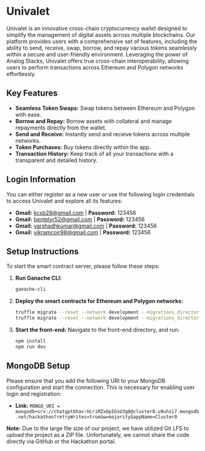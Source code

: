 # Univalet

Univalet is an innovative cross-chain cryptocurrency wallet designed to simplify the management of digital assets across multiple blockchains. Our platform provides users with a comprehensive set of features, including the ability to send, receive, swap, borrow, and repay various tokens seamlessly within a secure and user-friendly environment. Leveraging the power of Analog Stacks, Univalet offers true cross-chain interoperability, allowing users to perform transactions across Ethereum and Polygon networks effortlessly.

## Key Features

- **Seamless Token Swaps:** Swap tokens between Ethereum and Polygon with ease.
- **Borrow and Repay:** Borrow assets with collateral and manage repayments directly from the wallet.
- **Send and Receive:** Instantly send and receive tokens across multiple networks.
- **Token Purchases:** Buy tokens directly within the app.
- **Transaction History:** Keep track of all your transactions with a transparent and detailed history.

## Login Information

You can either register as a new user or use the following login credentials to access Univalet and explore all its features:

- **Gmail:** kcsb28@gmail.com | **Password:** 123456
- **Gmail:** bentelyr52@gmail.com | **Password:** 123456
- **Gmail:** varshadhkumar@gmail.com | **Password:** 123456
- **Gmail:** vikramcoir98@gmail.com | **Password:** 123456

## Setup Instructions

To start the smart contract server, please follow these steps:

1. **Run Ganache CLI:**
   ```bash
   ganache-cli
   ```

2. **Deploy the smart contracts for Ethereum and Polygon networks:**
   ```bash
   truffle migrate --reset --network development --migrations_directory migrations/ethereum
   truffle migrate --reset --network development --migrations_directory migrations/polygon
   ```

3. **Start the front-end:**
   Navigate to the front-end directory, and run:
   ```bash
   npm install
   npm run dev
   ```

## MongoDB Setup

Please ensure that you add the following URI to your MongoDB configuration and start the connection. This is necessary for enabling user login and registration:

- **Link:** `MONGO_URI = mongodb+srv://chatgptbhav:HcriMZxOpIGsU3g8@cluster0.u9uhzi7.mongodb.net/hackathon?retryWrites=true&w=majority&appName=Cluster0`

**Note:** Due to the large file size of our project, we have utilized Git LFS to upload the project as a ZIP file. Unfortunately, we cannot share the code directly via GitHub or the Hackathon portal.